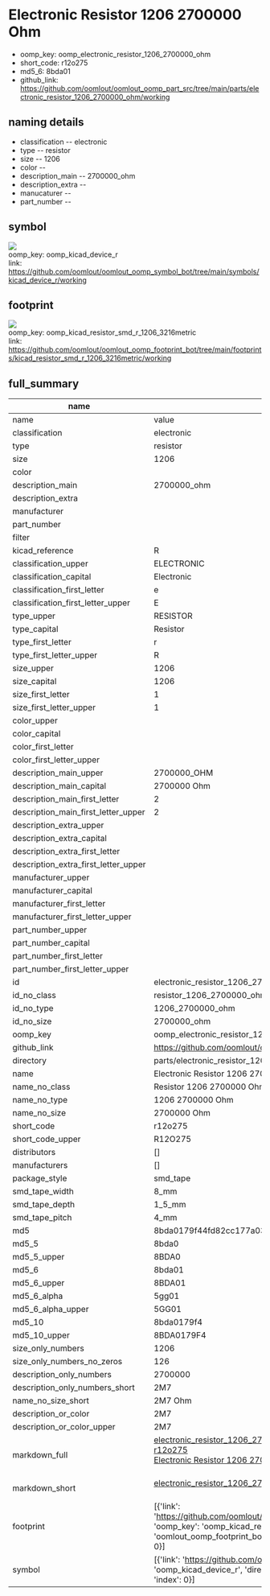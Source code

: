 # Electronic Resistor 1206 2700000 Ohm

  
* oomp_key: oomp_electronic_resistor_1206_2700000_ohm 
* short_code: r12o275
* md5_6: 8bda01  
* github_link: https://github.com/oomlout/oomlout_oomp_part_src/tree/main/parts/electronic_resistor_1206_2700000_ohm/working  
## naming details
* classification -- electronic
* type -- resistor
* size -- 1206
* color -- 
* description_main -- 2700000_ohm
* description_extra -- 
* manucaturer -- 
* part_number -- 



## symbol

![](symbol/{index}/working/working_600.png)  
oomp_key: oomp_kicad_device_r  
link: https://github.com/oomlout/oomlout_oomp_symbol_bot/tree/main/symbols/kicad_device_r/working  

## footprint

![](footprint/{index}/working/working_600.png)  
oomp_key: oomp_kicad_resistor_smd_r_1206_3216metric  
link: https://github.com/oomlout/oomlout_oomp_footprint_bot/tree/main/footprints/kicad_resistor_smd_r_1206_3216metric/working  

## full_summary
| name | value | 
| --- | --- | 
| name | value | 
| classification | electronic | 
| type | resistor | 
| size | 1206 | 
| color |  | 
| description_main | 2700000_ohm | 
| description_extra |  | 
| manufacturer |  | 
| part_number |  | 
| filter |  | 
| kicad_reference | R | 
| classification_upper | ELECTRONIC | 
| classification_capital | Electronic | 
| classification_first_letter | e | 
| classification_first_letter_upper | E | 
| type_upper | RESISTOR | 
| type_capital | Resistor | 
| type_first_letter | r | 
| type_first_letter_upper | R | 
| size_upper | 1206 | 
| size_capital | 1206 | 
| size_first_letter | 1 | 
| size_first_letter_upper | 1 | 
| color_upper |  | 
| color_capital |  | 
| color_first_letter |  | 
| color_first_letter_upper |  | 
| description_main_upper | 2700000_OHM | 
| description_main_capital | 2700000 Ohm | 
| description_main_first_letter | 2 | 
| description_main_first_letter_upper | 2 | 
| description_extra_upper |  | 
| description_extra_capital |  | 
| description_extra_first_letter |  | 
| description_extra_first_letter_upper |  | 
| manufacturer_upper |  | 
| manufacturer_capital |  | 
| manufacturer_first_letter |  | 
| manufacturer_first_letter_upper |  | 
| part_number_upper |  | 
| part_number_capital |  | 
| part_number_first_letter |  | 
| part_number_first_letter_upper |  | 
| id | electronic_resistor_1206_2700000_ohm | 
| id_no_class | resistor_1206_2700000_ohm | 
| id_no_type | 1206_2700000_ohm | 
| id_no_size | 2700000_ohm | 
| oomp_key | oomp_electronic_resistor_1206_2700000_ohm | 
| github_link | https://github.com/oomlout/oomlout_oomp_part_src/tree/main/parts/electronic_resistor_1206_2700000_ohm/working | 
| directory | parts/electronic_resistor_1206_2700000_ohm | 
| name | Electronic Resistor 1206 2700000 Ohm | 
| name_no_class | Resistor 1206 2700000 Ohm | 
| name_no_type | 1206 2700000 Ohm | 
| name_no_size | 2700000 Ohm | 
| short_code | r12o275 | 
| short_code_upper | R12O275 | 
| distributors | [] | 
| manufacturers | [] | 
| package_style | smd_tape | 
| smd_tape_width | 8_mm | 
| smd_tape_depth | 1_5_mm | 
| smd_tape_pitch | 4_mm | 
| md5 | 8bda0179f44fd82cc177a031fc6e8951 | 
| md5_5 | 8bda0 | 
| md5_5_upper | 8BDA0 | 
| md5_6 | 8bda01 | 
| md5_6_upper | 8BDA01 | 
| md5_6_alpha | 5gg01 | 
| md5_6_alpha_upper | 5GG01 | 
| md5_10 | 8bda0179f4 | 
| md5_10_upper | 8BDA0179F4 | 
| size_only_numbers | 1206 | 
| size_only_numbers_no_zeros | 126 | 
| description_only_numbers | 2700000 | 
| description_only_numbers_short | 2M7 | 
| name_no_size_short | 2M7 Ohm | 
| description_or_color | 2M7 | 
| description_or_color_upper | 2M7 | 
| markdown_full | [electronic_resistor_1206_2700000_ohm](https://github.com/oomlout/oomlout_oomp_part_src/tree/main/parts/electronic_resistor_1206_2700000_ohm/working)<br>[r12o275](https://github.com/oomlout/oomlout_oomp_part_src/tree/main/parts/electronic_resistor_1206_2700000_ohm/working)<br>[Electronic Resistor 1206 2700000 Ohm](https://github.com/oomlout/oomlout_oomp_part_src/tree/main/parts/electronic_resistor_1206_2700000_ohm/working)<br><br> | 
| markdown_short | [electronic_resistor_1206_2700000_ohm](https://github.com/oomlout/oomlout_oomp_part_src/tree/main/parts/electronic_resistor_1206_2700000_ohm/working)<br><br> | 
| footprint | [{'link': 'https://github.com/oomlout/oomlout_oomp_footprint_bot/tree/main/foootprntss/kicad_resistor_smd_r_1206_3216metric', 'oomp_key': 'oomp_kicad_resistor_smd_r_1206_3216metric', 'directory': 'oomlout_oomp_footprint_bot/footprints/kicad_resistor_smd_r_1206_3216metric//working/working.kicad_mod', 'index': 0}] | 
| symbol | [{'link': 'https://github.com/oomlout/oomlout_oomp_symbol_bot/tree/main/symbols/kicad_device_r', 'oomp_key': 'oomp_kicad_device_r', 'directory': 'oomlout_oomp_symbol_bot/symbols/kicad_device_r//working/working.kicad_sym', 'index': 0}] | 
